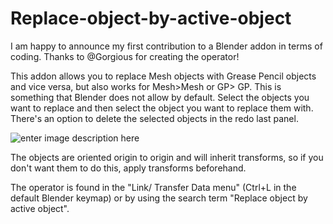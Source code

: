 # Replace-object-by-active-object
I am happy to announce my first contribution to a Blender addon in terms of coding. Thanks to @Gorgious for creating the operator!

This addon allows you to replace Mesh objects with Grease Pencil objects and vice versa, but also works for Mesh>Mesh or GP> GP. This is something that Blender does not allow by default. Select the objects you want to replace and then select the object you want to replace them with.
There's an option to delete the selected objects in the redo last panel.

![enter image description here](https://i.stack.imgur.com/b4etD.gif)

The objects are oriented origin to origin and will inherit transforms, so if you don't want them to do this, apply transforms beforehand. 

The operator is found in the "Link/ Transfer Data menu"  (Ctrl+L in the default Blender keymap) or by using the search term "Replace object by active object".
